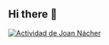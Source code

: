 ## Hi there 👋

[![Actividad de Joan Nácher](https://github-readme-activity-graph.vercel.app/graph?username=joanetn)](https://github.com/joanetn/github-readme-activity-graph)
